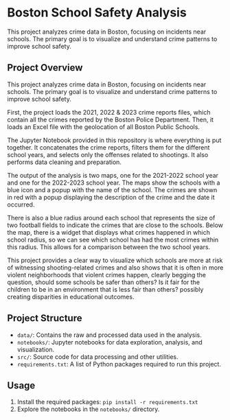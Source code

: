 # Boston School Safety Analysis

This project analyzes crime data in Boston, focusing on incidents near schools. The primary goal is to visualize and understand crime patterns to improve school safety.

## Project Overview

This project analyzes crime data in Boston, focusing on incidents near schools. The primary goal is to visualize and understand crime patterns to improve school safety.

First, the project loads the 2021, 2022 & 2023 crime reports files, which contain all the crimes reported by the Boston Police Department. Then, it loads an Excel file with the geolocation of all Boston Public Schools.

The Jupyter Notebook provided in this repository is where everything is put together. It concatenates the crime reports, filters them for the different school years, and selects only the offenses related to shootings. It also performs data cleaning and preparation.

The output of the analysis is two maps, one for the 2021-2022 school year and one for the 2022-2023 school year. The maps show the schools with a blue icon and a popup with the name of the school. The crimes are shown in red with a popup displaying the description of the crime and the date it occurred.

There is also a blue radius around each school that represents the size of two football fields to indicate the crimes that are close to the schools. Below the map, there is a widget that displays what crimes happened in which school radius, so we can see which school has had the most crimes within this radius. This allows for a comparison between the two school years.

This project provides a clear way to visualize which schools are more at risk of witnessing shooting-related crimes and also shows that it is often in more violent neighborhoods that violent crimes happen, clearly begging the question, should some schools be safer than others? Is it fair for the children to be in an environment that is less fair than others? possibly creating disparities in educational outcomes.

## Project Structure

- `data/`: Contains the raw and processed data used in the analysis.
- `notebooks/`: Jupyter notebooks for data exploration, analysis, and visualization.
- `src/`: Source code for data processing and other utilities.
- `requirements.txt`: A list of Python packages required to run this project.

## Usage

1.  Install the required packages: `pip install -r requirements.txt`
2.  Explore the notebooks in the `notebooks/` directory.